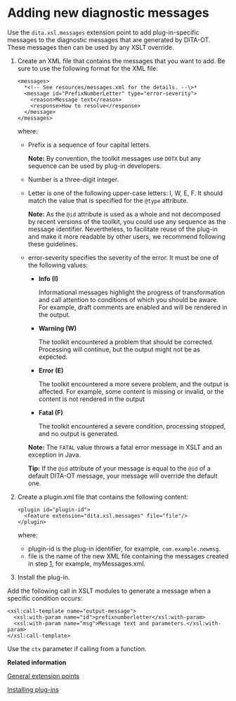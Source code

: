 # Adding new diagnostic messages

Use the `dita.xsl.messages` extension point to add plug-in-specific messages to the diagnostic messages that are generated by DITA-OT. These messages then can be used by any XSLT override.

1.  Create an XML file that contains the messages that you want to add. Be sure to use the following format for the XML file:

    ```
    <messages>
      *<!-- See resources/messages.xml for the details. --\>*
      <message id="PrefixNumberLetter" type="error-severity">
        <reason>Message text</reason>
        <response>How to resolve</response>
      </message>
    </messages>
    ```

    where:

    -   Prefix is a sequence of four capital letters.

        **Note:** By convention, the toolkit messages use `DOTX` but any sequence can be used by plug-in developers.

    -   Number is a three-digit integer.
    -   Letter is one of the following upper-case letters: I, W, E, F. It should match the value that is specified for the `@type` attribute.

        **Note:** As the `@id` attribute is used as a whole and not decomposed by recent versions of the toolkit, you could use any sequence as the message identifier. Nevertheless, to facilitate reuse of the plug-in and make it more readable by other users, we recommend following these guidelines.

    -   error-severity specifies the severity of the error. It must be one of the following values:

        -   **Info \(I\)**

            Informational messages highlight the progress of transformation and call attention to conditions of which you should be aware. For example, draft comments are enabled and will be rendered in the output.

        -   **Warning \(W\)**

            The toolkit encountered a problem that should be corrected. Processing will continue, but the output might not be as expected.

        -   **Error \(E\)**

            The toolkit encountered a more severe problem, and the output is affected. For example, some content is missing or invalid, or the content is not rendered in the output

        -   **Fatal \(F\)**

            The toolkit encountered a severe condition, processing stopped, and no output is generated.

        **Note:** The `FATAL` value throws a fatal error message in XSLT and an exception in Java.

        **Tip:** If the `@id` attribute of your message is equal to the `@id` of a default DITA-OT message, your message will override the default one.

2.  Create a plugin.xml file that contains the following content:

    ```
    <plugin id="plugin-id">
      <feature extension="dita.xsl.messages" file="file"/>
    </plugin>
    ```

    where:

    -   plugin-id is the plug-in identifier, for example, `com.example.newmsg`.
    -   file is the name of the new XML file containing the messages created in step [1](plugin-messages.md#step_create-message-xml), for example, myMessages.xml.
3.  Install the plug-in.


Add the following call in XSLT modules to generate a message when a specific condition occurs:

```
<xsl:call-template name="output-message">
  <xsl:with-param name="id">prefixnumberletter</xsl:with-param>
  <xsl:with-param name="msg">Message text and parameters.</xsl:with-param>
</xsl:call-template>
```

Use the `ctx` parameter if calling from a function.

**Related information**  


[General extension points](../extension-points/plugin-extension-points-general.md)

[Installing plug-ins](../topics/plugins-installing.md)

